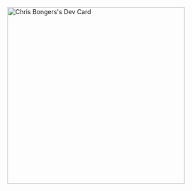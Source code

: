 <a href="https://app.daily.dev/DailyDevTips"><img src="https://github.com/jcarlos0511/jcarlos0511/blob/main/devcard.svg" width="400" alt="Chris Bongers's Dev Card"/></a>
